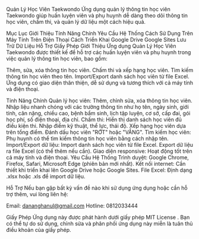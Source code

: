 Quản Lý Học Viên Taekwondo
Ứng dụng quản lý thông tin học viên Taekwondo giúp huấn luyện viên và phụ huynh dễ dàng theo dõi thông tin học viên, chấm thi, và quản lý dữ liệu một cách hiệu quả.

Mục Lục
Giới Thiệu
Tính Năng Chính
Yêu Cầu Hệ Thống
Cách Sử Dụng
Trên Máy Tính
Trên Điện Thoại
Cách Triển Khai
Google Drive
Google Sites
Lưu Trữ Dữ Liệu
Hỗ Trợ
Giấy Phép
Giới Thiệu
Ứng dụng Quản Lý Học Viên Taekwondo được thiết kế để hỗ trợ các huấn luyện viên và phụ huynh trong việc quản lý thông tin học viên, bao gồm:

Thêm, sửa, xóa thông tin học viên.
Chấm thi và xếp hạng học viên.
Tìm kiếm thông tin học viên theo tên.
Import/Export danh sách học viên từ file Excel.
Ứng dụng có giao diện thân thiện, dễ sử dụng và tương thích với cả máy tính và điện thoại.

Tính Năng Chính
Quản lý học viên:
Thêm, chỉnh sửa, xóa thông tin học viên.
Nhập liệu nhanh chóng với các trường thông tin như họ tên, ngày sinh, giới tính, cân nặng, chiều cao, bệnh bẩm sinh, lịch tập luyện, cơ sở, cấp đai, gói học phí, số điện thoại, địa chỉ.
Chấm thi:
Hiển thị danh sách học viên đủ điều kiện thi.
Nhập điểm kỹ thuật, thể lực, thái độ.
Xếp hạng học viên dựa trên tổng điểm.
Đánh dấu học viên "RỚT" hoặc "VẮNG".
Tìm kiếm học viên:
Phụ huynh có thể tìm kiếm thông tin học viên bằng cách nhập tên.
Import/Export dữ liệu:
Import danh sách học viên từ file Excel.
Export dữ liệu ra file Excel (có thể thêm nếu cần).
Giao diện responsive:
Hoạt động tốt trên cả máy tính và điện thoại.
Yêu Cầu Hệ Thống
Trình duyệt: Google Chrome, Firefox, Safari, Microsoft Edge (phiên bản mới nhất).
Kết nối internet: Cần thiết khi triển khai lên Google Drive hoặc Google Sites.
File Excel: Định dạng .xlsx hoặc .xls để import dữ liệu.

Hỗ Trợ
Nếu bạn gặp bất kỳ vấn đề nào khi sử dụng ứng dụng hoặc cần hỗ trợ thêm, vui lòng liên hệ:

Email: dananghanul@gmail.com
Hotline: 0812033444


Giấy Phép
Ứng dụng này được phát hành dưới giấy phép MIT License . Bạn có thể tự do sử dụng, chỉnh sửa và phân phối ứng dụng này miễn là tuân thủ điều khoản của giấy phép.

